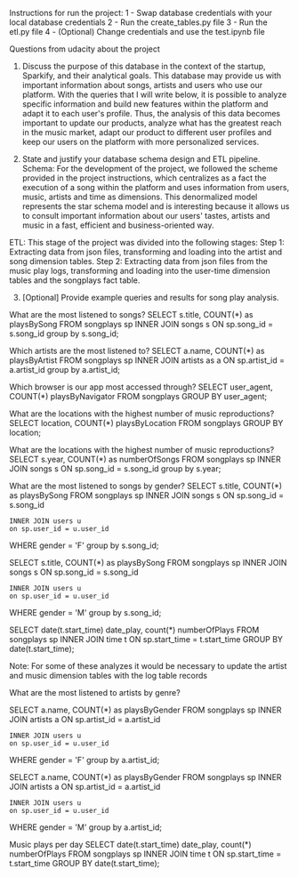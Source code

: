 Instructions for run the project:
1 - Swap database credentials with your local database credentials
2 - Run the create_tables.py file
3 - Run the etl.py file
4 - (Optional) Change credentials and use the test.ipynb file


Questions from udacity about the project
1. Discuss the purpose of this database in the context of the startup, Sparkify, and their analytical goals.
This database may provide us with important information about songs, artists and users who use our platform. With the queries that I will write below, it is possible to analyze specific information and build new features within the platform and adapt it to each user's profile. Thus, the analysis of this data becomes important to update our products, analyze what has the greatest reach in the music market, adapt our product to different user profiles and keep our users on the platform with more personalized services.
    
2. State and justify your database schema design and ETL pipeline.
Schema:
    For the development of the project, we followed the scheme provided in the project instructions, which centralizes as a fact the execution of a song within the platform and uses information from users, music, artists and time as dimensions. This denormalized model represents the star schema model and is interesting because it allows us to consult important information about our users' tastes, artists and music in a fast, efficient and business-oriented way.
    
ETL:
    This stage of the project was divided into the following stages:
    Step 1: Extracting data from json files, transforming and loading into the artist and song dimension tables.
    Step 2: Extracting data from json files from the music play logs, transforming and loading into the user-time dimension tables and the songplays fact table.
    
3. [Optional] Provide example queries and results for song play analysis.


What are the most listened to songs?
SELECT s.title, COUNT(*) as playsBySong
	FROM songplays sp
	INNER JOIN songs s
	ON sp.song_id = s.song_id
group by s.song_id;


Which artists are the most listened to?
SELECT a.name, COUNT(*) as playsByArtist
	FROM songplays sp
	INNER JOIN artists as a
	ON sp.artist_id = a.artist_id
group by a.artist_id;


Which browser is our app most accessed through?
SELECT user_agent, COUNT(*) playsByNavigator 
	FROM songplays
GROUP BY user_agent;

What are the locations with the highest number of music reproductions?
SELECT location, COUNT(*) playsByLocation 
	FROM songplays
GROUP BY location;


What are the locations with the highest number of music reproductions?
SELECT s.year, COUNT(*) as numberOfSongs
	FROM songplays sp
	INNER JOIN songs s
	ON sp.song_id = s.song_id
group by s.year;

What are the most listened to songs by gender?
SELECT s.title, COUNT(*) as playsBySong
	FROM songplays sp
	INNER JOIN songs s
	ON sp.song_id = s.song_id
	
	INNER JOIN users u
	on sp.user_id = u.user_id
WHERE gender = 'F'
group by s.song_id;


SELECT s.title, COUNT(*) as playsBySong
	FROM songplays sp
	INNER JOIN songs s
	ON sp.song_id = s.song_id
	
	INNER JOIN users u
	on sp.user_id = u.user_id
WHERE gender = 'M'
group by s.song_id;

SELECT date(t.start_time) date_play, count(*) numberOfPlays
	FROM songplays sp 
	INNER JOIN time t 
	ON sp.start_time = t.start_time
GROUP BY date(t.start_time);



Note: For some of these analyzes it would be necessary to update the artist and music dimension tables with the log table records



What are the most listened to artists by genre?

SELECT a.name, COUNT(*) as playsByGender
	FROM songplays sp
	INNER JOIN artists a
	ON sp.artist_id = a.artist_id
	
	INNER JOIN users u
	on sp.user_id = u.user_id
WHERE gender = 'F'
group by a.artist_id;

SELECT a.name, COUNT(*) as playsByGender
	FROM songplays sp
	INNER JOIN artists a
	ON sp.artist_id = a.artist_id
	
	INNER JOIN users u
	on sp.user_id = u.user_id
WHERE gender = 'M'
group by a.artist_id;



Music plays per day
SELECT date(t.start_time) date_play, count(*) numberOfPlays
	FROM songplays sp 
	INNER JOIN time t 
	ON sp.start_time = t.start_time
GROUP BY date(t.start_time);